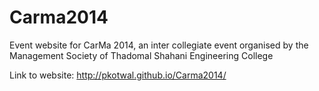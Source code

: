 # Carma2014

Event website for CarMa 2014, an inter collegiate event organised by the Management Society of Thadomal Shahani Engineering College

Link to website: http://pkotwal.github.io/Carma2014/

